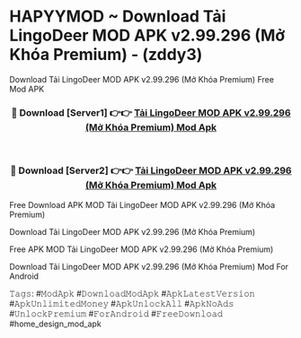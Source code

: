 # HAPYYMOD ~ Download Tải LingoDeer MOD APK v2.99.296 (Mở Khóa Premium) - (zddy3)
Download Tải LingoDeer MOD APK v2.99.296 (Mở Khóa Premium) Free Mod APK

<div align="center">
<h3>🔴 Download [Server1] 👉👉 <a href="https://apk-comot.site?title=Tải_LingoDeer_MOD_APK_v2.99.296_(Mở_Khóa_Premium)">Tải LingoDeer MOD APK v2.99.296 (Mở Khóa Premium) Mod Apk</a></h3><br>

<h3>🔴 Download [Server2] 👉👉 <a href="https://apk-comot.site?title=Tải_LingoDeer_MOD_APK_v2.99.296_(Mở_Khóa_Premium)">Tải LingoDeer MOD APK v2.99.296 (Mở Khóa Premium) Mod Apk</a></h3>
</div>


Free Download APK MOD Tải LingoDeer MOD APK v2.99.296 (Mở Khóa Premium)

Download Tải LingoDeer MOD APK v2.99.296 (Mở Khóa Premium) 

Free APK MOD Tải LingoDeer MOD APK v2.99.296 (Mở Khóa Premium) 

Download Tải LingoDeer MOD APK v2.99.296 (Mở Khóa Premium) Mod For Android

𝚃𝚊𝚐𝚜: #𝙼𝚘𝚍𝙰𝚙𝚔 #𝙳𝚘𝚠𝚗𝚕𝚘𝚊𝚍𝙼𝚘𝚍𝙰𝚙𝚔 #𝙰𝚙𝚔𝙻𝚊𝚝𝚎𝚜𝚝𝚅𝚎𝚛𝚜𝚒𝚘𝚗 #𝙰𝚙𝚔𝚄𝚗𝚕𝚒𝚖𝚒𝚝𝚎𝚍𝙼𝚘𝚗𝚎𝚢 #𝙰𝚙𝚔𝚄𝚗𝚕𝚘𝚌𝚔𝙰𝚕𝚕 #𝙰𝚙𝚔𝙽𝚘𝙰𝚍𝚜 #𝚄𝚗𝚕𝚘𝚌𝚔𝙿𝚛𝚎𝚖𝚒𝚞𝚖 #𝙵𝚘𝚛𝙰𝚗𝚍𝚛𝚘𝚒𝚍 #𝙵𝚛𝚎𝚎𝙳𝚘𝚠𝚗𝚕𝚘𝚊𝚍 #home_design_mod_apk